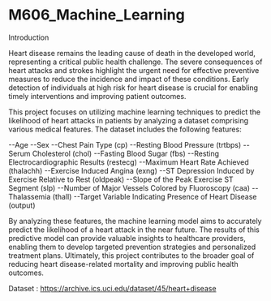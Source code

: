 # M606_Machine_Learning

Introduction

Heart disease remains the leading cause of death in the developed world, representing a critical public health challenge. The severe consequences of heart attacks and strokes highlight the urgent need for effective preventive measures to reduce the incidence and impact of these conditions. Early detection of individuals at high risk for heart disease is crucial for enabling timely interventions and improving patient outcomes.

This project focuses on utilizing machine learning techniques to predict the likelihood of heart attacks in patients by analyzing a dataset comprising various medical features. The dataset includes the following features:

--Age
--Sex
--Chest Pain Type (cp)
--Resting Blood Pressure (trtbps)
--Serum Cholesterol (chol)
--Fasting Blood Sugar (fbs)
--Resting Electrocardiographic Results (restecg)
--Maximum Heart Rate Achieved (thalachh)
--Exercise Induced Angina (exng)
--ST Depression Induced by Exercise Relative to Rest (oldpeak)
--Slope of the Peak Exercise ST Segment (slp)
--Number of Major Vessels Colored by Fluoroscopy (caa)
--Thalassemia (thall)
--Target Variable Indicating Presence of Heart Disease (output)

By analyzing these features, the machine learning model aims to accurately predict the likelihood of a heart attack in the near future. The results of this predictive model can provide valuable insights to healthcare providers, enabling them to develop targeted prevention strategies and personalized treatment plans. Ultimately, this project contributes to the broader goal of reducing heart disease-related mortality and improving public health outcomes.

Dataset : https://archive.ics.uci.edu/dataset/45/heart+disease

